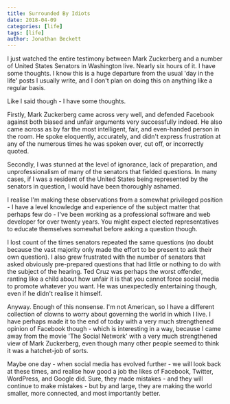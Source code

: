 ```yaml
---
title: Surrounded By Idiots
date: 2018-04-09
categories: [life]
tags: [life]
author: Jonathan Beckett
---
```


I just watched the entire testimony between Mark Zuckerberg and a number of United States Senators in Washington live. Nearly six hours of it. I have some thoughts. I know this is a huge departure from the usual 'day in the life' posts I usually write, and I don't plan on doing this on anything like a regular basis.

Like I said though - I have some thoughts.

Firstly, Mark Zuckerberg came across very well, and defended Facebook against both biased and unfair arguments very successfully indeed. He also came across as by far the most intelligent, fair, and even-handed person in the room. He spoke eloquently, accurately, and didn't express frustration at any of the numerous times he was spoken over, cut off, or incorrectly quoted.

Secondly, I was stunned at the level of ignorance, lack of preparation, and unprofessionalism of many of the senators that fielded questions. In many cases, if I was a resident of the United States being represented by the senators in question, I would have been thoroughly ashamed.

I realise I'm making these observations from a somewhat privileged position - I have a level knowledge and experience of the subject matter that perhaps few do - I've been working as a professional software and web developer for over twenty years. You might expect elected representatives to educate themselves somewhat before asking a question though.

I lost count of the times senators repeated the same questions (no doubt because the vast majority only made the effort to be present to ask their own question). I also grew frustrated with the number of senators that asked obviously pre-prepared questions that had little or nothing to do with the subject of the hearing. Ted Cruz was perhaps the worst offender, ranting like a child about how unfair it is that you cannot force social media to promote whatever you want. He was unexpectedly entertaining though, even if he didn't realise it himself.

Anyway. Enough of this nonsense. I'm not American, so I have a different collection of clowns to worry about governing the world in which I live. I have perhaps made it to the end of today with a very much strengthened opinion of Facebook though - which is interesting in a way, because I came away from the movie 'The Social Network' with a very much strengthened view of Mark Zuckerberg, even though many other people seemed to think it was a hatchet-job of sorts.

Maybe one day - when social media has evolved further - we will look back at these times, and realise how good a job the likes of Facebook, Twitter, WordPress, and Google did. Sure, they made mistakes - and they will continue to make mistakes - but by and large, they are making the world smaller, more connected, and most importantly better.